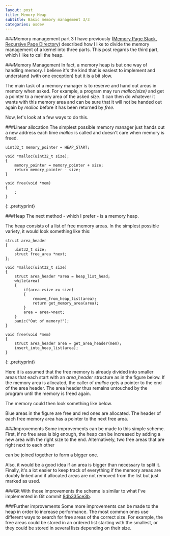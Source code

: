 ```yaml
---
layout: post
title: Memory Heap
subtitle: Basic memory management 3/3
categories: osdev
---
```


###Memory management part 3
I have previously ([Memory Page Stack](/blog/2012/06/Memory-Page-Stack), [Recursive Page Directory](/blog/2012/06/Recursive-Page-Directory)) described how I like to divide the memory management of a kernel into three parts. This post regards the third part, which I like to call the heap.

###Memory Management
In fact, a memory heap is but one way of handling memory. I believe it's the kind that is easiest to implement and understand (with one exception) but it is a bit slow.

The main task of a memory manager is to reserve and hand out areas in memory when asked. For example, a program may run _malloc(size)_ and get a pointer to a memory area of the asked size. It can then do whatever it wants with this memory area and can be sure that it will not be handed out again by _malloc_ before it has been returned by _free_.

Now, let's look at a few ways to do this.

###Linear allocation
The simplest possible memory manager just hands out a new address each time _malloc_ is called and doesn't care when memory is freed.

	uint32_t memory_pointer = HEAP_START;

	void *malloc(uint32_t size);
	{
		memory_pointer = memory_pointer + size;
		return memory_pointer - size;
	}

	void free(void *mem)
	{
		;
	}
{: .prettyprint}

###Heap
The next method - which I prefer - is a memory heap.

The heap consists of a list of free memory areas. In the simplest possible variety, it would look something like this:

	struct area_header
	{
		uint32_t size;
		struct free_area *next;
	};
	 
	void *malloc(uint32_t size)
	{
		struct area_header *area = heap_list_head;
		while(area)
		{
			if(area->size >= size)
			{
				remove_from_heap_list(area);
				return get_memory_area(area);
			}
			area = area->next;
		}
		panic("Out of memory!");
	}
	 
	void free(void *mem)
	{
		struct area_header area = get_area_header(mem);
		insert_into_heap_list(area);
	}
{: .prettyprint}

Here it is assumed that the free memory is already divided into smaller areas that each start with an *area_header* structure as in the figure below. If the memory area is allocated, the caller of _malloc_ gets a pointer to the end of the area header. The area header thus remains untouched by the program until the memory is freed again.

The memory could then look something like below.

Blue areas in the figure are free and red ones are allocated. The header of each free memory area has a pointer to the next free area.

###Improvements
Some improvements can be made to this simple scheme. First, if no free area is big enough, the heap can be increased by adding a new area with the right size to the end. Alternatively, two free areas that are right next to each other

can be joined together to form a bigger one.

Also, it would be a good idea if an area is bigger than necessary to split it.
Finally, it's a lot easier to keep track of everything if the memory areas are doubly linked and if allocated areas are not removed from the list but just marked as used.

###Git
With those improvements the scheme is similar to what I've implemented in Git commit [8db335ce3b](https://github.com/thomasloven/os5/tree/8db335ce3bed30c8e75275c2fc96a2b697106023).

###Further improvements
Some more improvements can be made to the heap in order to increase performance.
The most common ones use different ways to search for free areas of the correct size. For example, the free areas could be stored in an ordered list starting with the smallest, or they could be stored in several lists depending on their size.
